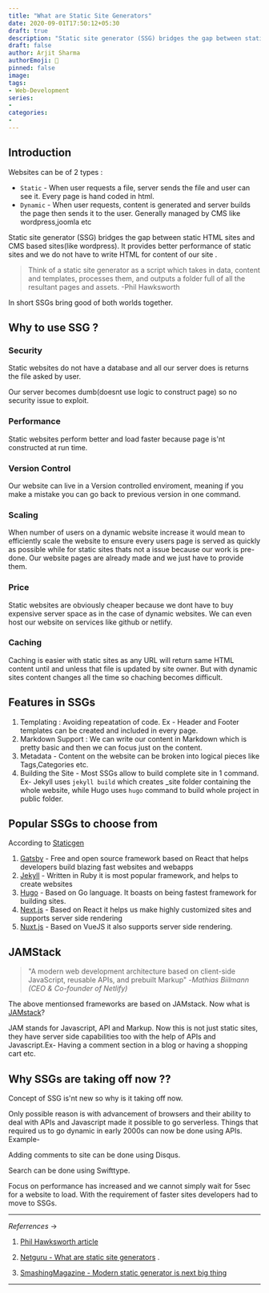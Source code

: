 ```yaml
---
title: "What are Static Site Generators"
date: 2020-09-01T17:50:12+05:30
draft: true
description: "Static site generator (SSG) bridges the gap between static HTML sites and CMS based sites(like wordpress). It provides better performance of static sites and we do not have to write HTML for content of our site."
draft: false
author: Arjit Sharma
authorEmoji: 🤖
pinned: false
image: 
tags:
- Web-Development
series:
- 
categories:
- 
---
```


## Introduction

Websites can be of 2 types :

- `Static` - When user requests a file, server sends the file and user can see it. Every page is hand coded in html.
- `Dynamic` - When user requests, content is generated and server builds the page then sends it to the user. Generally managed by CMS like wordpress,joomla etc

Static site generator (SSG) bridges the gap between static HTML sites and CMS based sites(like wordpress). It provides better performance of static sites and we do not have to write HTML for content of our site .

> Think of a static site generator as a script which takes in data, content and templates, processes them, and outputs a folder full of all the resultant pages and assets. 
> -Phil Hawksworth

In short SSGs bring good of both worlds together.

## Why to use SSG ?

### Security

Static websites do not have a database and all our server does is returns the file asked by user.

Our server becomes dumb(doesnt use logic to construct page) so no security issue to exploit.

### Performance

Static websites perform better and load faster because page is'nt constructed at run time.

### Version Control

Our website can live in a Version controlled enviroment, meaning if you make a mistake you can go back to previous version in one command.

### Scaling

When number of users on a dynamic website increase it would mean to efficiently scale the website to ensure every users page is served as quickly as possible while for static sites thats not a issue because our work is pre-done. Our website pages are already made and we just have to provide them.

### Price

Static websites are obviously cheaper because we dont have to buy expensive server space as in the case of dynamic websites. We can even host our website on services like github or netlify.

### Caching

Caching  is easier with static sites as any URL will return same HTML content until and unless that file is updated by site owner. But with dynamic sites content changes all the time so chaching becomes difficult.


## Features in SSGs

1. Templating : Avoiding repeatation of code. Ex - Header and Footer templates can be created and included in every page.
2. Markdown Support : We can write our content in Markdown which is pretty basic and then we can focus just on the content.
3. Metadata - Content on the website can be broken into logical pieces like Tags,Categories etc.
4. Building the Site - Most SSGs allow to build complete site in 1 command. Ex- Jekyll uses `jekyll build` which creates _site folder containing the whole website, while Hugo uses `hugo` command to build whole project in public folder.


## Popular SSGs to choose from

According to [Staticgen](https://www.staticgen.com/)

1. [Gatsby](https://www.gatsbyjs.org/) - Free and open source framework based on React that helps developers build blazing fast websites and webapps
2. [Jekyll](https://jekyllrb.com/) - Written in Ruby it is most popular framework, and helps to create websites 
3. [Hugo](https://gohugo.io/) - Based on Go language. It boasts on being fastest framework for building sites.
4. [Next.js](https://nextjs.org/) - Based on React it helps us make highly customized sites and supports server side rendering
5. [Nuxt.js](https://nuxtjs.org/) - Based on VueJS it also supports server side rendering.


## JAMStack

> "A modern web development architecture based on client-side JavaScript, reusable APIs, and prebuilt Markup"
> -<cite>Mathias Biilmann (CEO & Co-founder of Netlify)</cite>

The above mentionsed frameworks are based on JAMstack. Now what is [JAMstack](https://jamstack.org/)?

JAM stands for Javascript, API and Markup.
Now this is not just static sites, they have server side capabilities too with the help of APIs and Javascript.Ex- Having a comment section in a blog or having a shopping cart etc.


## Why SSGs are taking off now ??

Concept of SSG is'nt new so why is it taking off now.

Only possible reason is with advancement of browsers and their ability to deal with APIs and Javascript made it possible to go serverless. Things that required us to go dynamic in early 2000s can now be done using APIs. Example-

Adding comments to site can be done using Disqus.

Search can be done using Swifttype.

Focus on performance has increased and we cannot simply wait for 5sec for a website to load. With the requirement of faster sites  developers had to move to SSGs.

---
_Referrences_ &rarr;

1. [Phil Hawksworth article](https://www.netlify.com/blog/2020/04/14/what-is-a-static-site-generator-and-3-ways-to-find-the-best-one/)

2. [Netguru - What are static site generators](https://www.netguru.com/blog/what-are-static-site-generators#:~:text=A%20static%20site%20generator%20is,easy%20to%20consume%2C%20such%20as%20) .

3. [SmashingMagazine - Modern static generator is next big thing](https://www.smashingmagazine.com/2015/11/modern-static-website-generators-next-big-thing/)

---